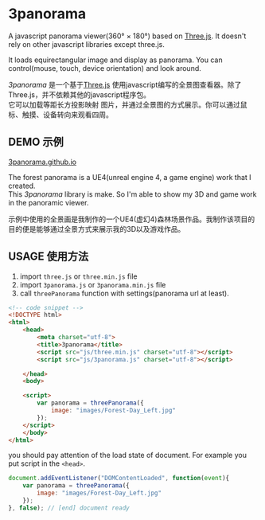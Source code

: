 # 3panorama
A javascript panorama viewer(360° × 180°) based on [Three.js](https://threejs.org/). It doesn't rely on other javascript libraries except three.js.

It loads equirectangular image and display as panorama. You can control(mouse, touch, device orientation) and look around.


_3panorama_ 是一个基于[Three.js](https://threejs.org/) 使用javascript编写的全景图查看器。除了Three.js，并不依赖其他的javascript程序包。\
它可以加载等距长方投影映射 图片，并通过全景图的方式展示。你可以通过鼠标、触摸、设备转向来观看四周。

## DEMO 示例
[3panorama.github.io](3panorama.github.io)

The forest panorama is a UE4(unreal engine 4, a game engine) work that I created. \
This _3panorama_ library is make. So I'm able to show my 3D and game work in the panoramic viewer.
<!-- TODO add link when the forest article is posted.-->

示例中使用的全景画是我制作的一个UE4(虚幻4)森林场景作品。我制作该项目的目的便是能够通过全景方式来展示我的3D以及游戏作品。

## USAGE 使用方法
1. import `three.js` or `three.min.js` file
2. import `3panorama.js` or `3panorama.min.js` file
3. call `threePanorama` function with settings(panorama url at least).

```html
<!-- code snippet -->
<!DOCTYPE html>
<html>
    <head>
        <meta charset="utf-8">
        <title>3panorama</title>
        <script src="js/three.min.js" charset="utf-8"></script>
        <script src="js/3panorama.js" charset="utf-8"></script>

    </head>
    <body>

    <script>
        var panorama = threePanorama({
            image: "images/Forest-Day_Left.jpg"
        });
    </script>
    </body>
</html>
```

you should pay attention of the load state of document. For example you put script in the `<head>`.

```javascript
document.addEventListener("DOMContentLoaded", function(event){
    var panorama = threePanorama({
        image: "images/Forest-Day_Left.jpg"
    });
}, false); // [end] document ready
```
